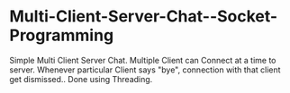 # Multi-Client-Server-Chat--Socket-Programming
Simple Multi Client Server Chat. Multiple Client can Connect at a time to server. Whenever particular Client says "bye", connection with that client get dismissed.. Done using Threading. 
